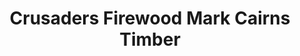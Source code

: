 ---
title: "Crusaders Firewood Mark Cairns Timber"
url: /christchurch/crusaders-firewood-mark-cairns-timber/
shop: garden centre
---